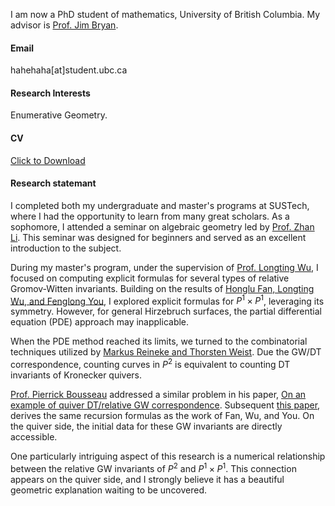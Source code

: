 I am now a PhD student of mathematics, University of British Columbia. My advisor is [Prof. Jim Bryan](https://personal.math.ubc.ca/~jbryan/).
#### Email
hahehaha[at]student.ubc.ca

#### Research Interests
Enumerative Geometry.

#### CV
<a href="static/assets/arasgungore_CV_main.pdf" download>Click to Download</a>

#### Research statemant
I completed both my undergraduate and master's programs at SUSTech, where I had the opportunity to learn from many great scholars. As a sophomore, I attended a seminar on algebraic geometry led by [Prof. Zhan Li](https://sites.google.com/site/mathzhanli/curriculum-vitae). This seminar was designed for beginners and served as an excellent introduction to the subject.

During my master's program, under the supervision of [Prof. Longting Wu](https://longtingwu.github.io/), I focused on computing explicit formulas for several types of relative Gromov-Witten invariants. Building on the results of [Honglu Fan, Longting Wu, and Fenglong You](https://arxiv.org/abs/1907.07133), I explored explicit formulas for $P^1 \times P^1$, leveraging its symmetry. However, for general Hirzebruch surfaces, the partial differential equation (PDE) approach may inapplicable.

When the PDE method reached its limits, we turned to the combinatorial techniques utilized by [Markus Reineke and Thorsten Weist](https://arxiv.org/abs/1803.07778). Due the GW/DT correspondence, counting curves in $P^2$ is equivalent to counting DT invariants of Kronecker quivers.

[Prof. Pierrick Bousseau](https://math.franklin.uga.edu/sites/default/files/CVs/CV_3.pdf) addressed a similar problem in his paper, [On an example of quiver DT/relative GW correspondence](https://arxiv.org/abs/1907.07133). Subsequent [this paper](https://arxiv.org/abs/2303.00503), derives the same recursion formulas as the work of Fan, Wu, and You. On the quiver side, the initial data for these GW invariants are directly accessible.

One particularly intriguing aspect of this research is a numerical relationship between the relative GW invariants of $P^2$ and $P^1 \times P^1$. This connection appears on the quiver side, and I strongly believe it has a beautiful geometric explanation waiting to be uncovered.
